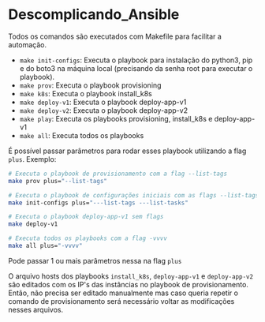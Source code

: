 # Descomplicando_Ansible

Todos os comandos são executados com Makefile para facilitar a automação.

* `make init-configs`: Executa o playbook para instalação do python3, pip e do boto3 na máquina local (precisando da senha root para executar o playbook).
* `make prov`: Executa o playbook provisioning
* `make k8s`: Executa o playbook install_k8s
* `make deploy-v1`: Executa o playbook deploy-app-v1
* `make deploy-v2`: Executa o playbook deploy-app-v2
* `make play`: Executa os playbooks provisioning, install_k8s e deploy-app-v1
* `make all`: Executa todos os playbooks

É possível passar parâmetros para rodar esses playbook utilizando a flag `plus`.
Exemplo:

```bash
# Executa o playbook de provisionamento com a flag --list-tags
make prov plus="--list-tags"

# Executa o playbook de configurações iniciais com as flags --list-tags e --list-tasks
make init-configs plus="---list-tags ---list-tasks"

# Executa o playbook deploy-app-v1 sem flags
make deploy-v1

# Executa todos os playbooks com a flag -vvvv
make all plus="-vvvv"
```

Pode passar 1 ou mais parâmetros nessa na flag `plus`

O arquivo hosts dos playbooks `install_k8s`, `deploy-app-v1` e `deploy-app-v2` são editados com os IP's das instâncias no playbook de provisionamento. Então, não precisa ser editado manualmente mas caso queria repetir o comando de provisionamento será necessário voltar as modificações nesses arquivos.
